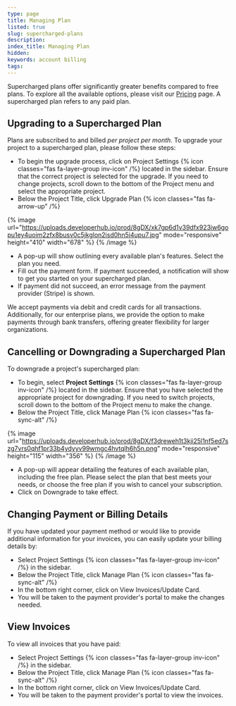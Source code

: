 ```yaml
---
type: page
title: Managing Plan
listed: true
slug: supercharged-plans
description: 
index_title: Managing Plan
hidden: 
keywords: account billing
tags: 
---
```


Supercharged plans offer significantly greater benefits compared to free plans. To explore all the available options, please visit our [Pricing](https://developerhub.io/pricing) page. A supercharged plan refers to any paid plan.

## Upgrading to a Supercharged Plan

Plans are subscribed to and billed _per project per month_. To upgrade your project to a supercharged plan, please follow these steps:

- To begin the upgrade process, click on Project Settings {% icon classes="fas fa-layer-group inv-icon" /%} located in the sidebar. Ensure that the correct project is selected for the upgrade. If you need to change projects, scroll down to the bottom of the Project menu and select the appropriate project.
- Below the Project Title, click Upgrade Plan {% icon classes="fas fa-arrow-up" /%}

{% image url="https://uploads.developerhub.io/prod/8gDX/xk7gp6d1v39dfx923iw6gopu1ey4uoim2zfx8busv0c5jkglon2isd0hn5i4upu7.jpg" mode="responsive" height="410" width="678" %}
{% /image %}

- A pop-up will show outlining every available plan's features. Select the plan you need.
- Fill out the payment form. If payment succeeded, a notification will show to get you started on your supercharged plan.
- If payment did not succeed, an error message from the payment provider (Stripe) is shown.

We accept payments via debit and credit cards for all transactions. Additionally, for our enterprise plans, we provide the option to make payments through bank transfers, offering greater flexibility for larger organizations.

## Cancelling or Downgrading a Supercharged Plan

To downgrade a project's supercharged plan:

- To begin, select **Project Settings** {% icon classes="fas fa-layer-group inv-icon" /%} located in the sidebar. Ensure that you have selected the appropriate project for downgrading. If you need to switch projects, scroll down to the bottom of the Project menu to make the change.
- Below the Project Title, click Manage Plan {% icon classes="fas fa-sync-alt" /%}

{% image url="https://uploads.developerhub.io/prod/8gDX/f3dreweh1t3kji25l1nf5ed7szg7vrs0qhf1pr33b4ydyyv99wmgc4hvtqlh6h5n.png" mode="responsive" height="115" width="356" %}
{% /image %}

- A pop-up will appear detailing the features of each available plan, including the free plan. Please select the plan that best meets your needs, or choose the free plan if you wish to cancel your subscription.
- Click on Downgrade to take effect.

## Changing Payment or Billing Details

If you have updated your payment method or would like to provide additional information for your invoices, you can easily update your billing details by:

- Select Project Settings {% icon classes="fas fa-layer-group inv-icon" /%} in the sidebar.
- Below the Project Title, click Manage Plan {% icon classes="fas fa-sync-alt" /%}
- In the bottom right corner, click on View Invoices/Update Card.
- You will be taken to the payment provider's portal to make the changes needed.

## View Invoices

To view all invoices that you have paid:

- Select Project Settings {% icon classes="fas fa-layer-group inv-icon" /%} in the sidebar.
- Below the Project Title, click Manage Plan {% icon classes="fas fa-sync-alt" /%}
- In the bottom right corner, click on View Invoices/Update Card.
- You will be taken to the payment provider's portal to view the invoices.